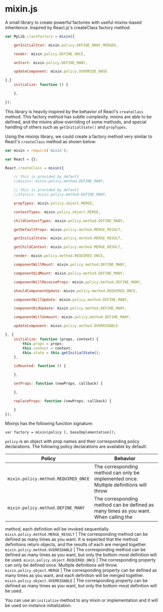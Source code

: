 # mixin.js

A small library to create powerful factories with useful mixins-based inheritence. Inspired by React.js's createClass factory method.

```javascript
var MyLib.classFactory = mixin({

    getInitialStat: mixin.policy.DEFINE_MANY_MERGED,

    render: mixin.policy.DEFINE_ONCE,

    onStart: mixin.policy.DEFINE_MANY,

    updateComponent: mixin.policy.OVERRIDE_BASE

},{
    initialize: function () {

    },

});
```


This library is heavily inspired by the behavior of React's `createClass` method. This factory method has subtle
complexity. mixins are able to be defined, and the mixins allow overriding of some methods, and special handling of
others such as `getInitialState()` and `propTypes`.

Using the mixinjs library, we could create a factory method very similar to React's `createClass` method as shown below:

```javascript
var mixin = require('mixin');

var React = {};

React.createClass = mixin({

    // this is provided by default
    //mixins: mixin.policy.method.DEFINE_MANY,

    // this is provided by default
    //statics: mixin.policy.method.DEFINE_MANY,

    propTypes: mixin.policy.object.MERGE,

    contextTypes: mixin.policy.object.MERGE,

    childContextTypes: mixin.policy.method.DEFINE_MANY,

    getDefaultProps: mixin.policy.method.MERGE_RESULT,

    getInitialState: mixin.policy.method.MERGE_RESULT,

    getChildContext: mixin.policy.method.MERGE_RESULT,

    render: mixin.policy.method.REQUIRED_ONCE,

    componentWillMount: mixin.policy.method.DEFINE_MANY,

    componentDidMount: mixin.policy.method.DEFINE_MANY,

    componentWillReceiveProps: mixin.policy.method.DEFINE_MANY,

    shouldComponentUpdate: mixin.policy.method.REQUIRED_ONCE,

    componentWillUpdate: mixin.policy.method.DEFINE_MANY,

    componentDidUpdate: mixin.policy.method.DEFINE_MANY,

    componentWillUnmount: mixin.policy.method.DEFINE_MANY,

    updateComponent: mixin.policy.method.OVERRIDABLE

}, {
    initialize: function (props, context) {
        this.props = props;
        this.context = context;
        this.state = this.getInitialState();
    },

    isMounted: function () {

    },

    setProps: function (newProps, callback) {

    },

    replaceProps: function (newProps, callback) {

    }
});
```

Mixinjs has the following function signature:

    var factory = mixin(policy [, baseImplementation]);

`policy` is an object with prop names and their corresponding policy declarations.  The following policy
declarations are available by default:


Policy | Behavior
------ | --------
`mixin.policy.method.REQUIRED_ONCE` | The corresponding method can only be implemented once. Multiple definitions will throw
`mixin.policy.method.DEFINE_MANY` | The corresponding method can be defined as many times as you want. When calling the
method, each definition will be invoked sequentially.
`mixin.policy.method.MERGE_RESULT` | The corresponding method can be defined as many times as you want. It is expected
that the method definitions return objects, and the results of each are merged together.
`mixin.policy.method.OVERRIDABLE` | The corresponding method can be defined as many times as you want, but only the bottom-most
definition will be used.
`mixin.policy.object.REQUIRED_ONCE` | The corresponding property can only be defined once. Multiple definitions will throw.
`mixin.policy.object.MERGE` | The corresponding property can be defined as many times as you want, and each definition will be merged together.
`mixin.policy.object.OVERRIDABLE` | The corresponding property can be defined as many times as you want, but only the bottom-most
definition will be used.


You can use an `initialize` method to any mixin or implementation and it will be used on instance initialization.